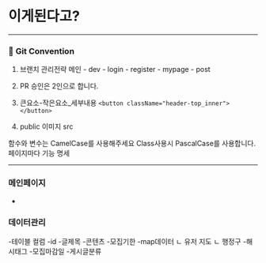 # 이게된다고?
---

### 🚀 **Git Convention**

1. 브랜치 관리전략
    메인 - dev - login
              - register
              - mypage
              - post

2. PR 승인은 2인으로 합니다.
3. 큰요소-작은요소_세부내용 `<button className="header-top_inner"></button>`
4. public 이미지 src 

 함수와 변수는 CamelCase를 사용해주세요
 Class사용시 PascalCase를 사용합니다.
 페이지마다 기능 명세

---
### **메인페이지**

- 

### 데이터관리
-테이블 컬럼
-id
-글제목
-콘텐츠
-모집기한
-map데이터
ㄴ 유저 지도
ㄴ 행정구
-해시태그
-모집마감일
-게시글분류
